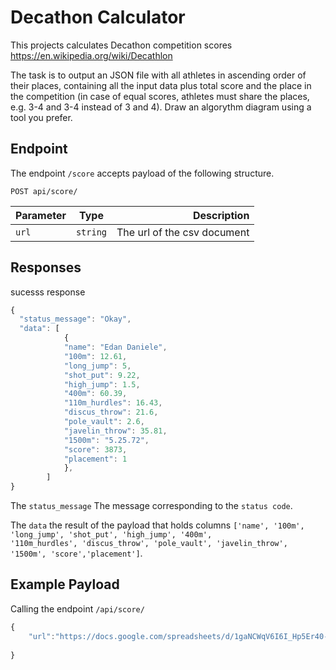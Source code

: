 # Decathon Calculator

This projects calculates Decathon competition scores https://en.wikipedia.org/wiki/Decathlon

The task is to output an JSON file with all athletes in ascending order of their places, containing all the input data plus total score and the place in the competition (in case of equal scores, athletes must share the places, e.g. 3-4 and 3-4 instead of 3 and 4). Draw an algorythm 
diagram using a tool you prefer.


## Endpoint
The endpoint `/score` accepts payload of the following structure.
``` http
POST api/score/
```
|Parameter |  Type         |  Description           |
|----------|:-------------:|-----------------------:|
| `url` |  `string`  | The url of the csv document|


## Responses
sucesss response
``` javascript
{
  "status_message": "Okay",
  "data": [
            {
            "name": "Edan Daniele",
            "100m": 12.61,
            "long_jump": 5,
            "shot_put": 9.22,
            "high_jump": 1.5,
            "400m": 60.39,
            "110m_hurdles": 16.43,
            "discus_throw": 21.6,
            "pole_vault": 2.6,
            "javelin_throw": 35.81,
            "1500m": "5.25.72",
            "score": 3873,
            "placement": 1
            },
        ]
}
```

The `status_message` The message corresponding to the `status code`.

The `data` the result of the payload that holds columns `['name', '100m', 'long_jump', 'shot_put', 'high_jump', '400m',                                '110m_hurdles', 'discus_throw', 'pole_vault', 'javelin_throw', '1500m', 'score','placement']`.

## Example Payload
Calling the endpoint `/api/score/`  
``` javascript
{
    "url":"https://docs.google.com/spreadsheets/d/1gaNCWqV6I6I_Hp5Er40-uDS8jiOI8RT4nsDmFj1r8zA/export?format=csv&gid=1656318840"
    
}
```